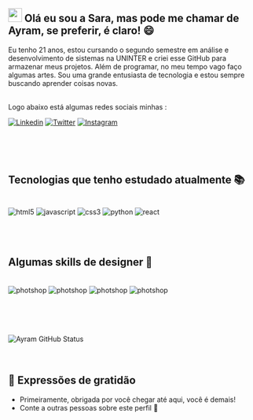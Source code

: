 ## <img src="https://media.giphy.com/media/hvRJCLFzcasrR4ia7z/giphy.gif" width="28">  Olá eu sou a Sara, mas pode me chamar de Ayram, se preferir, é claro! 😄
Eu tenho 21 anos, estou cursando o segundo semestre em análise e desenvolvimento de sistemas na UNINTER e criei esse GitHub para armazenar meus projetos. Além de programar, no meu tempo vago faço algumas artes. Sou uma grande entusiasta de tecnologia e estou sempre buscando aprender coisas novas. 
<br>
<br>  

Logo abaixo está algumas redes sociais minhas :

[![Linkedin](https://img.shields.io/badge/LinkedIn-0077B5?style=for-the-badge&logo=linkedin&logoColor=white)](https://img.shields.io/badge/LinkedIn-0077B5?style=for-the-badge&logo=linkedin&logoColor=white)
[![Twitter](https://img.shields.io/badge/Twitter-1DA1F2?style=for-the-badge&logo=twitter&logoColor=white)]()
[![Instagram](https://img.shields.io/badge/Instagram-E4405F?style=for-the-badge&logo=instagram&logoColor=white)](https://www.instagram.com/ayram_yu/)


<br>
<br>
<br>

## Tecnologias que tenho estudado atualmente 📚
<div style="dispay:inline_block"><br/>
  <img align="center" alt="html5" src=https://img.shields.io/badge/HTML5-E34F26?style=for-the-badge&logo=html5&logoColor=white />
  <img align="center" alt="javascript" src=https://img.shields.io/badge/JavaScript-F7DF1E?style=for-the-badge&logo=javascript&logoColor=black />
  <img align="center" alt="css3" src=https://img.shields.io/badge/CSS3-1572B6?style=for-the-badge&logo=css3&logoColor=white />
  <img align="center" alt="python" src=https://img.shields.io/badge/Python-14354C?style=for-the-badge&logo=python&logoColor=white />
  <img align="center" alt="react" src=	https://img.shields.io/badge/React-20232A?style=for-the-badge&logo=react&logoColor=61DAFB />
</div>

<br>
<br>
<br>

## Algumas skills de designer 🎨 

<div style="dispay:inline_block"><br/>
  <img align="center" alt="photshop" src=https://aleen42.github.io/badges/src/illustrator.svg />
  <img align="center" alt="photshop" src=https://aleen42.github.io/badges/src/photoshop.svg />
  <img align="center" alt="photshop" src=https://aleen42.github.io/badges/src/premiere.svg /> 
   <img align="center" alt="photshop" src=https://aleen42.github.io/badges/src/after_effects.svg />


<br/>
<br/>
<br/>
<br/>
<br/>




![Ayram GitHub Status](https://github-readme-stats.vercel.app/api?username=ZoeDoceAmarga&show_icons=true&theme=gruvbox)
<br/>
<br/>
<br/>

## 🎁 Expressões de gratidão
- Primeiramente, obrigada por você chegar até aqui, você é demais!
- Conte a outras pessoas sobre este perfil 📢


<!--
**ZoeDoceAmarga/ZoeDoceAmarga** is a ✨ _special_ ✨ repository because its `README.md` (this file) appears on your GitHub profile.

Here are some ideas to get you started:

- 🔭 I’m currently working on ...
- 🌱 I’m currently learning ...
- 👯 I’m looking to collaborate on ...
- 🤔 I’m looking for help with ...
- 💬 Ask me about ...
- 📫 How to reach me: ...
- 😄 Pronouns: ...
- ⚡ Fun fact: ...
-->
